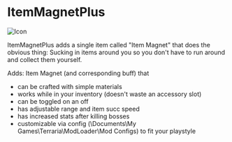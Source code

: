# ItemMagnetPlus

![Icon](direwolf420.github.com/repository/img/icon.png)

ItemMagnetPlus adds a single item called "Item Magnet" that does the obvious thing: Sucking in items around you so you don't have to run around and collect them yourself.

Adds:
Item Magnet (and corresponding buff) that
* can be crafted with simple materials
* works while in your inventory (doesn't waste an accessory slot)
* can be toggled on an off
* has adjustable range and item succ speed
* has increased stats after killing bosses
* customizable via config (\Documents\My Games\Terraria\ModLoader\Mod Configs) to fit your playstyle
